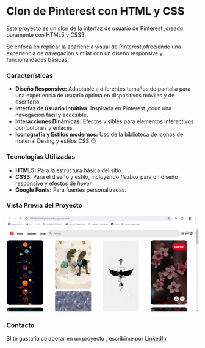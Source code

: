 # Clon de Pinterest con HTML y CSS 
Este proyecto es un clon de la interfaz de usuario de Pinterest ,creado puramente con HTML5 y CSS3.

Se enfoca en replicar la apariencia visual de Pinterest,ofreciendo una experiencia de navegación similar con un diseño responsive y funcionalidades básicas.

### Características 

* **Diseño Responsive:** Adaptable a diferentes tamaños de pantalla para una experiencia de usuario óptima en dispositivos móviles y de escritorio.
* **Interfaz de usuario Intuitiva:** Inspirada en Pinterest ,coun una navegación fácil y accesible.
* **Interacciones Dinámicas:** Efectos visibles para elementos interactivos con botones y enlaces.
* **Iconografía y Estilos modernos:** Uso de la biblioteca de iconos de material Desing y estilos CSS.😊

### Tecnologías Utilizadas 
+ **HTML5:** Para la estructura básica del sitio.
+  **CSS3:** Para el diseño y estilo, incluyendo _flexbox_ para un diseño responsive y efectos de _hover_
+  **Google Fonts:** Para fuentes personalizadas.

### Vista Previa del Proyecto
![Demo](imagen/pinterest_script.png)

### Contacto
SI te gustaria colaborar en un proyecto , escribime por [LinkedIn](www.linkedin.com/in/mariana-aguilar-s)

  
